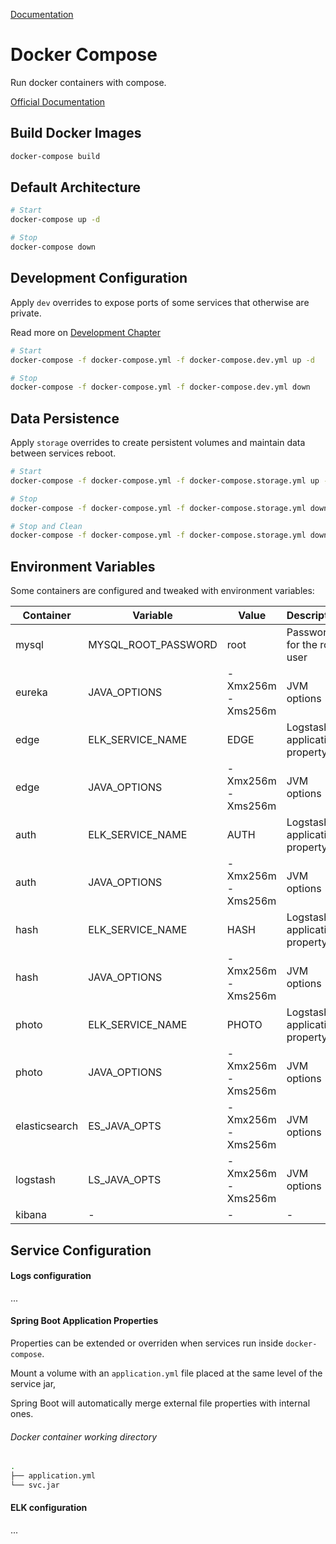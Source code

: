 [Documentation](../../README.md#documentation)

# Docker Compose

Run docker containers with compose.

[Official Documentation](https://docs.docker.com/compose/)

## Build Docker Images

```bash
docker-compose build
```

## Default Architecture

```bash
# Start
docker-compose up -d

# Stop
docker-compose down
```

## Development Configuration

Apply `dev` overrides to expose ports of some services that otherwise are private.

Read more on [Development Chapter](../development/README.md#docker)

```bash
# Start
docker-compose -f docker-compose.yml -f docker-compose.dev.yml up -d

# Stop
docker-compose -f docker-compose.yml -f docker-compose.dev.yml down
```

## Data Persistence

Apply `storage` overrides to create persistent volumes and maintain data between services reboot.

```bash
# Start
docker-compose -f docker-compose.yml -f docker-compose.storage.yml up -d

# Stop
docker-compose -f docker-compose.yml -f docker-compose.storage.yml down

# Stop and Clean
docker-compose -f docker-compose.yml -f docker-compose.storage.yml down -v
```

## Environment Variables

Some containers are configured and tweaked with environment variables:

| Container     | Variable            | Value              | Description                   |
| ------------- | ------------------- | ------------------ | ----------------------------- |
| mysql         | MYSQL_ROOT_PASSWORD | root               | Password for the root user    |
| eureka        | JAVA_OPTIONS        | -Xmx256m -Xms256m  | JVM options                   |
| edge          | ELK_SERVICE_NAME    | EDGE               | Logstash application property |
| edge          | JAVA_OPTIONS        | -Xmx256m -Xms256m  | JVM options                   |
| auth          | ELK_SERVICE_NAME    | AUTH               | Logstash application property |
| auth          | JAVA_OPTIONS        | -Xmx256m -Xms256m  | JVM options                   |
| hash          | ELK_SERVICE_NAME    | HASH               | Logstash application property |
| hash          | JAVA_OPTIONS        | -Xmx256m -Xms256m  | JVM options                   |
| photo         | ELK_SERVICE_NAME    | PHOTO              | Logstash application property |
| photo         | JAVA_OPTIONS        | -Xmx256m -Xms256m  | JVM options                   |
| elasticsearch | ES_JAVA_OPTS        | -Xmx256m -Xms256m  | JVM options                   |
| logstash      | LS_JAVA_OPTS        | -Xmx256m -Xms256m  | JVM options                   |
| kibana        | -                   | -                  | -                             |

## Service Configuration

#### Logs configuration

...

#### Spring Boot Application Properties

Properties can be extended or overriden when services run inside `docker-compose`.

Mount a volume with an `application.yml` file placed at the same level of the service jar,

Spring Boot will automatically merge external file properties with internal ones.

###### Docker container working directory

```bash
.
├── application.yml
└── svc.jar
```

#### ELK configuration

...